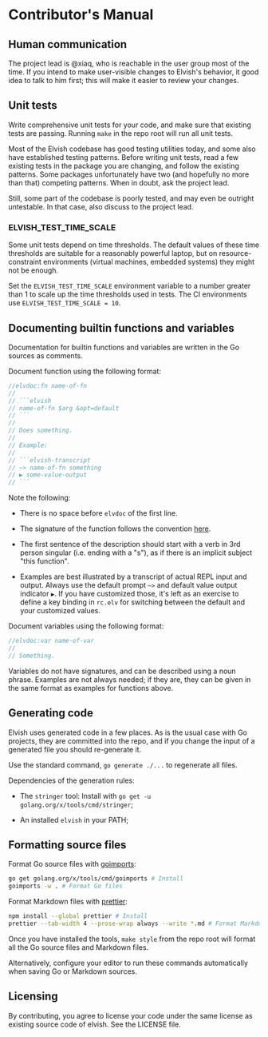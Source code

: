 # Contributor's Manual

## Human communication

The project lead is @xiaq, who is reachable in the user group most of the time.
If you intend to make user-visible changes to Elvish's behavior, it good idea to
talk to him first; this will make it easier to review your changes.

## Unit tests

Write comprehensive unit tests for your code, and make sure that existing tests
are passing. Running `make` in the repo root will run all unit tests.

Most of the Elvish codebase has good testing utilities today, and some also have
established testing patterns. Before writing unit tests, read a few existing
tests in the package you are changing, and follow the existing patterns. Some
packages unfortunately have two (and hopefully no more than that) competing
patterns. When in doubt, ask the project lead.

Still, some part of the codebase is poorly tested, and may even be outright
untestable. In that case, also discuss to the project lead.

### ELVISH_TEST_TIME_SCALE

Some unit tests depend on time thresholds. The default values of these time
thresholds are suitable for a reasonably powerful laptop, but on
resource-constraint environments (virtual machines, embedded systems) they might
not be enough.

Set the `ELVISH_TEST_TIME_SCALE` environment variable to a number greater than 1
to scale up the time thresholds used in tests. The CI environments use
`ELVISH_TEST_TIME_SCALE = 10`.

## Documenting builtin functions and variables

Documentation for builtin functions and variables are written in the Go sources
as comments.

Document function using the following format:

````go
//elvdoc:fn name-of-fn
//
// ```elvish
// name-of-fn $arg &opt=default
// ```
//
// Does something.
//
// Example:
//
// ```elvish-transcript
// ~> name-of-fn something
// ▶ some-value-output
// ```
````

Note the following:

-   There is no space before `elvdoc` of the first line.

-   The signature of the function follows the convention
    [here](website/ref/builtin.md#usage-notation).

-   The first sentence of the description should start with a verb in 3rd person
    singular (i.e. ending with a "s"), as if there is an implicit subject "this
    function".

-   Examples are best illustrated by a transcript of actual REPL input and
    output. Always use the default prompt `~>` and default value output
    indicator `▶`. If you have customized those, it's left as an exercise to
    define a key binding in `rc.elv` for switching between the default and your
    customized values.

Document variables using the following format:

```go
//elvdoc:var name-of-var
//
// Something.
```

Variables do not have signatures, and can be described using a noun phrase.
Examples are not always needed; if they are, they can be given in the same
format as examples for functions above.

## Generating code

Elvish uses generated code in a few places. As is the usual case with Go
projects, they are committed into the repo, and if you change the input of a
generated file you should re-generate it.

Use the standard command, `go generate ./...` to regenerate all files.

Dependencies of the generation rules:

-   The `stringer` tool: Install with
    `go get -u golang.org/x/tools/cmd/stringer`;

-   An installed `elvish` in your PATH;

## Formatting source files

Format Go source files with
[goimports](https://pkg.go.dev/golang.org/x/tools/cmd/goimports):

```sh
go get golang.org/x/tools/cmd/goimports # Install
goimports -w . # Format Go files
```

Format Markdown files with [prettier](https://prettier.io/):

```sh
npm install --global prettier # Install
prettier --tab-width 4 --prose-wrap always --write *.md # Format Markdown files
```

Once you have installed the tools, `make style` from the repo root will format
all the Go source files and Markdown files.

Alternatively, configure your editor to run these commands automatically when
saving Go or Markdown sources.

## Licensing

By contributing, you agree to license your code under the same license as
existing source code of elvish. See the LICENSE file.

